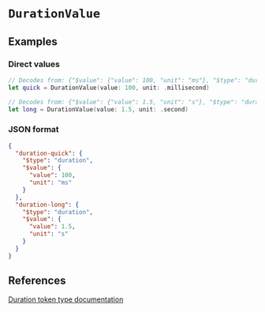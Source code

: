 # ``DurationValue``

## Examples

### Direct values

```swift
// Decodes from: {"$value": {"value": 100, "unit": "ms"}, "$type": "duration"}
let quick = DurationValue(value: 100, unit: .millisecond)

// Decodes from: {"$value": {"value": 1.5, "unit": "s"}, "$type": "duration"}
let long = DurationValue(value: 1.5, unit: .second)
```

### JSON format

```json
{
  "duration-quick": {
    "$type": "duration",
    "$value": {
      "value": 100,
      "unit": "ms"
    }
  },
  "duration-long": {
    "$type": "duration",
    "$value": {
      "value": 1.5,
      "unit": "s"
    }
  }
}
```

## References

[Duration token type documentation](https://www.designtokens.org/tr/third-editors-draft/format/#duration)
